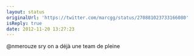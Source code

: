 ```yaml
---
layout: status
originalUrl: 'https://twitter.com/marcgg/status/270881023733166080'
isReply: true
date: 2012-11-20 13:27:23
---
```


@nmerouze sry on a déjà une team de pleine
